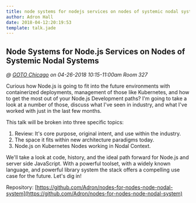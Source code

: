 ```yaml
---
title: node systems for nodejs services on nodes of systemic nodal systems
author: Adron Hall
date: 2018-04-12:20:19:53
template: talk.jade
---
```

## Node Systems for Node.js Services on Nodes of Systemic Nodal Systems
*@ [GOTO Chicago](https://gotochgo.com/2018/sessions/368) on 04-26-2018 10:15-11:00am Room 327*

Curious how Node.js is going to fit into the future environments with containerized deployments, management of those like Kubernetes, and how to get the most out of your Node.js Development paths? I'm going to take a look at a number of those, discuss what I've seen in industry, and what I've worked with just in the last few months.

This talk will be broken into three specific topics:

1) Review: It's core purpose, original intent, and use within the industry.
2) The space it fits within new architecture paradigms today.
3) Node.js on Kubernetes Nodes working in Nodal Context.

We'll take a look at code, history, and the ideal path forward for Node.js and server side JavaScript. With a powerful toolset, with a widely known language, and powerful library system the stack offers a compelling use case for the future. Let's dig in!

Repository: [https://github.com/Adron/nodes-for-nodes-node-nodal-system](https://github.com/Adron/nodes-for-nodes-node-nodal-system)